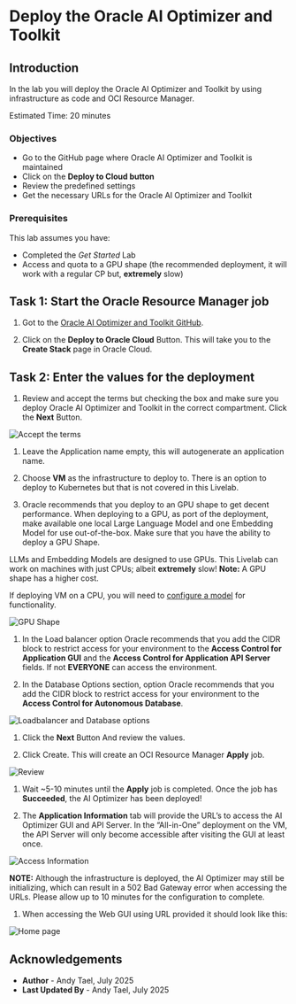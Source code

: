 # Deploy the Oracle AI Optimizer and Toolkit

## Introduction

In the lab you will deploy the Oracle AI Optimizer and Toolkit by using infrastructure as code and OCI Resource Manager.

Estimated Time: 20 minutes

### Objectives

* Go to the GitHub page where Oracle AI Optimizer and Toolkit is maintained
* Click on the **Deploy to Cloud button**
* Review the predefined settings
* Get the necessary URLs for the Oracle AI Optimizer and Toolkit

### Prerequisites

This lab assumes you have:

* Completed the *Get Started* Lab
* Access and quota to a GPU shape (the recommended deployment, it will work with a regular CP but, **extremely** slow)

## Task 1: Start the Oracle Resource Manager job

1. Got to the [Oracle AI Optimizer and Toolkit GitHub](https://github.com/oracle-samples/ai-optimizer).

1. Click on the **Deploy to Oracle Cloud** Button. This will take you to the **Create Stack** page in Oracle Cloud.

## Task 2: Enter the values for the deployment

1. Review and accept the terms but checking the box and make sure you deploy Oracle AI Optimizer and Toolkit in the correct compartment. Click the **Next** Button.

  ![Accept the terms](images/checkbox.png)

1. Leave the Application name empty, this will autogenerate an application name.

1. Choose **VM** as the infrastructure to deploy to. There is an option to deploy to Kubernetes but that is not covered in this Livelab.

1. Oracle recommends that you deploy to an GPU shape to get decent performance. When deploying to a GPU, as port of the deployment, make available one local Large Language Model and one Embedding Model for use out-of-the-box. Make sure that you have the ability to deploy a GPU Shape.

  LLMs and Embedding Models are designed to use GPUs. This Livelab can work on machines with just CPUs; albeit **extremely** slow! **Note:** A GPU shape has a higher cost.
  
  If deploying VM on a CPU, you will need to [configure a model](https://oracle-samples.github.io/ai-optimizer/client/configuration/model_config/index.html) for functionality.

  ![GPU Shape](images/appvm.png)

1. In the Load balancer option Oracle recommends that you add the CIDR block to restrict access for your environment to the **Access Control for Application GUI** and the **Access Control for Application API Server** fields. If not **EVERYONE** can access the environment.

1. In the Database Options section, option Oracle recommends that you add the CIDR block to restrict access for your environment to the **Access Control for Autonomous Database**.

  ![Loadbalancer and Database options](images/lbdboptions.png)

1. Click the **Next** Button And review the values.

1. Click Create. This will create an OCI Resource Manager **Apply** job.

  ![Review](images/lbdboptions.png)

1. Wait ~5-10 minutes until the **Apply** job is completed. Once the job has **Succeeded**, the AI Optimizer has been deployed!

1. The **Application Information** tab will provide the URL’s to access the AI Optimizer GUI and API Server. In the “All-in-One” deployment on the VM, the API Server will only become accessible after visiting the GUI at least once.

  ![Access Information](images/appinfo.png)

**NOTE:** Although the infrastructure is deployed, the AI Optimizer may still be initializing, which can result in a 502 Bad Gateway error when accessing the URLs. Please allow up to 10 minutes for the configuration to complete.

1. When accessing the Web GUI using URL provided it should look like this:

  ![Home page](images/homepage.png)

## Acknowledgements

* **Author** - Andy Tael, July 2025
* **Last Updated By** - Andy Tael, July 2025
